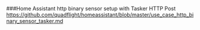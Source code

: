
###Home Assistant http binary sensor setup with Tasker HTTP Post
https://github.com/quadflight/homeassistant/blob/master/use_case_http_binary_sensor_tasker.md
